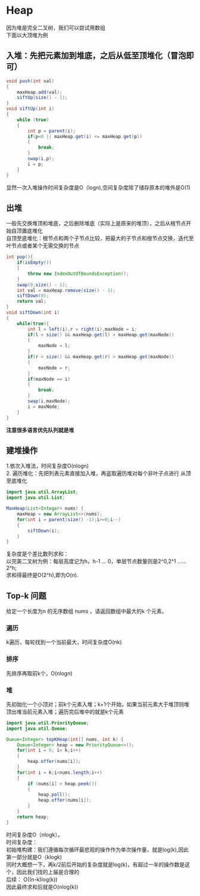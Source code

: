 # Heap
因为堆是完全二叉树，我们可以尝试用数组
<br>
下面以大顶堆为例
<br>
## 入堆：先把元素加到堆底，之后从低至顶堆化（冒泡即可）
```java
void push(int val)
{
    maxHeap.add(val);
    siftUp(size() - 1);
}
void siftUp(int i)
{
    while (true)
    {
        int p = parent(i);
        if(p<0 || maxHeap.get(i) <= maxHeap.get(p))
        {
            break;
        }
        swap(i,p);
        i = p;
    }
}
```
显然一次入堆操作时间复杂度是O（logn),空间复杂度除了储存原本的堆外是O(1)
<br>
## 出堆
一般先交换堆顶和堆底，之后删除堆底（实际上是原来的堆顶），之后从根节点开始自顶置底堆化
<br>
自顶至底堆化：根节点和两个子节点比较，把最大的子节点和根节点交换，迭代至叶节点或者某个无需交换的节点
```java
int pop(){
    if(isEmpty())
    {
        throw new IndexOutOfBoundsException();
    }
    swap(0,size() - 1);
    int val = maxHeap.remove(size() - 1);
    siftDown(0);
    return val;
}
void siftDown(int i)
{
    while(true){
        int l = left(i),r = right(i),maxNode = i;
        if(l < size() && maxHeap.get(l) > maxHeap.get(maxNode))
        {
            maxNode = l;
        }
        if(r < size() && maxHeap.get(r) > maxHeap.get(maxNode))
        {
            maxNode = r;
        }
        if(maxNode == i)
        {
            break;
        }
        swap(i,maxNode);
        i = maxNode;
    }
}
```
**注意很多语言优先队列就是堆**
## 建堆操作
1.依次入堆法，时间复杂度O(nlogn)
<br>
2. 遍历堆化：先把列表元素直接加入堆，再盗取遍历堆对每个非叶子点进行 从顶至底堆化

```java
import java.util.ArrayList;
import java.util.List;

MaxHeap(List<Integer> nums) {
    maxHeap = new ArrayList<>(nums);
    for(int i = parent(size() -1);i>=0;i--)
    {
        siftDown(i);
    }
}
```
复杂度是个差比数列求和：<br>
以完美二叉树为例：每层高度记为h，h-1 … 0，单层节点数量则是2^0,2^1 ……2^h;<br>
求和得最终是O(2^h),即为O(n).
## Top-k 问题
给定一个长度为n 的无序数组 nums ，请返回数组中最大的k 个元素。
### 遍历
k遍历，每轮找到一个当前最大，时间复杂度O(nk)
### 排序
先排序再取前k个，O(nlogn)
### 堆
先初始化一个小顶对；前k个元素入堆；k+1个开始，如果当前元素大于堆顶则堆顶出堆当前元素入堆；遍历完后堆中的就是k个元素

```java
import java.util.PriorityQueue;
import java.util.Queue;

Queue<Integer> topKHeap(int[] nums, int k) {
    Queue<Integer> heap = new PriorityQueue<>();
    for(int i = 0; i< k;i++)
    {
        heap.offer(nums[i]);
    }
    for(int i = k;i<nums.length;i++)
    {
        if (nums[i] > heap.peek())
        {
            heap.poll();
            heap.offer(nums[i]);
        }
    }
    return heap;
}

```
时间复杂度O（nlogk）。<br>
时间复杂度：<br>
初始堆构建：我们遵循每次循环最悲观的操作作为单次操作量，就是log(k),因此第一部分就是O（klogk)
<br>
同时大概想一下，再k/2前后开始的复杂度就是log(k)，有超过一半的操作数是这个，因此我们找的上届是合理的
<br>
后续： O((n-k)log(k))
<br>
因此最终求和后就是O(nlog(k))